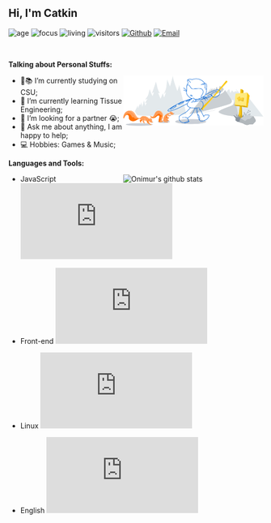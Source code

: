 ## Hi, I'm Catkin

<!-- Your badges
You can use the website to generate badges: https://shields.io/
-->

![age](https://img.shields.io/badge/age-27-blue)
![focus](https://img.shields.io/badge/focus-graduation-brightgreen)
![living](https://img.shields.io/badge/living-changsha-3c9)
![visitors](https://windard-visitor-badge.glitch.me/badge?page_id=IamCatkin.github.profile)
[![Github](https://img.shields.io/badge/-Github-000?style=flat&logo=Github&logoColor=white)](https://github.com/IamCatkin)
[![Email](https://img.shields.io/badge/-Gmail-c14438?style=flat&logo=Gmail&logoColor=white)](mailto:i@catkin.moe)

&nbsp;

<!-- Talking about you -->
**Talking about Personal Stuffs:**

<!-- Any image aligned to the right. Beware the width -->
<img width="55%" align="right" alt="Github" src="https://raw.githubusercontent.com/IamCatkin/IamCatkin/master/img/git-header.svg" />

- 👦📚 I’m currently studying on CSU;
- 🌱 I’m currently learning Tissue Engineering; 
- 🤔 I’m looking for a partner 😭;
- 💬 Ask me about anything, I am happy to help;
- 💻 Hobbies: Games & Music;

**Languages and Tools:** 

<!-- Your github readme stats
You can use this api: https://github.com/anuraghazra/github-readme-stats
-->
<p>
  <a href="https://github.com/IamCatkin">
    <img width="55%" align="right" alt="Onimur's github stats" src="https://github-readme-stats.vercel.app/api?username=IamCatkin&show_icons=true" />
  </a>
  
  <!-- Your languages and tools. Be careful with the alignment. 
  You can use this sites to get logos: https://www.vectorlogo.zone or https://simpleicons.org/
  -->
 - JavaScript ![JavaScript learning progress](http://www.yarntomato.com/percentbarmaker/button.php?barPosition=5&leftFill=%2300FFFF "JavaScript learning progress")

- Front-end ![Front-end learning progress](http://www.yarntomato.com/percentbarmaker/button.php?barPosition=10&leftFill=%2300FFFF "Front-end learning progress")

- Linux ![Linux learning progress](http://www.yarntomato.com/percentbarmaker/button.php?barPosition=10&leftFill=%2300FFFF "Linux learning progress")

- English ![English learning progress](http://www.yarntomato.com/percentbarmaker/button.php?barPosition=30&leftFill=%2300FFFF "English learning progress")
</p>
